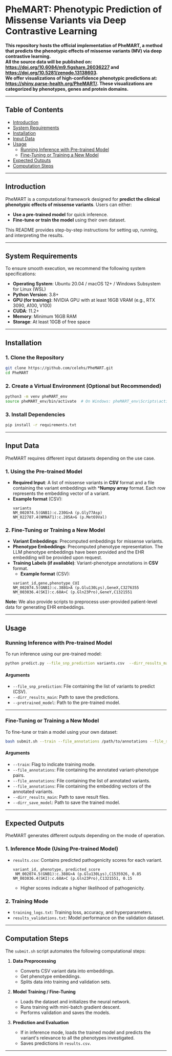 # PheMART: Phenotypic Prediction of Missense Variants via Deep Contrastive Learning

**This repository hosts the official implementation of PheMART, a method that predicts the phenotypic effects of missense variants (MV) via deep contrastive learning.        
All the source data will be published on: https://doi.org/10.6084/m9.figshare.26036227 and https://doi.org/10.5281/zenodo.13138603.   
We offer visualizations of high-confidence phenotypic predictions at: https://shiny.parse-health.org/PheMART/. These visualizations are categorized by phenotypes, genes and protein domains.**  

---

## Table of Contents
- [Introduction](#introduction)
- [System Requirements](#system-requirements)
- [Installation](#installation)
- [Input Data](#input-data)
- [Usage](#usage)
  - [Running Inference with Pre-trained Model](#running-inference-with-pre-trained-model)
  - [Fine-Tuning or Training a New Model](#fine-tuning-or-training-a-new-model)
- [Expected Outputs](#expected-outputs)
- [Computation Steps](#computation-steps)

---

## Introduction
PheMART is a computational framework designed for **predict the clinical phenotypic effects of missense variants**. Users can either:
- **Use a pre-trained model** for quick inference.
- **Fine-tune or train the model** using their own dataset.

This README provides step-by-step instructions for setting up, running, and interpreting the results.

---

## System Requirements
To ensure smooth execution, we recommend the following system specifications:

- **Operating System**: Ubuntu 20.04 / macOS 12+ / Windows Subsystem for Linux (WSL)
- **Python Version**: 3.8+
- **GPU (for training)**: NVIDIA GPU with at least 16GB VRAM (e.g., RTX 3090, A100, V100)
- **CUDA**: 11.2+
- **Memory**: Minimum 16GB RAM
- **Storage**: At least 10GB of free space 

---

## Installation
### 1. Clone the Repository
```bash
git clone https://github.com/celehs/PheMART.git
cd PheMART
```

### 2. Create a Virtual Environment (Optional but Recommended)
```bash
python3 -m venv pheMART_env
source pheMART_env/bin/activate  # On Windows: pheMART_env\Scripts\activate
```

### 3. Install Dependencies
```bash
pip install -r requirements.txt
```

---

## Input Data
PheMART requires different input datasets depending on the use case.

### 1. Using the Pre-trained Model
- **Required Input**: A list of missense variants in **CSV** format and a file containing the variant embeddings with ***Numpy array** format. Each row represents the embedding vector of a variant.
- **Example format** (CSV):
  ```
  variants
  NM_002074.5(GNB1):c.230G>A (p.Gly77Asp)
  NM_022787.4(NMNAT1):c.205A>G (p.Met69Val)
  ```

### 2. Fine-Tuning or Training a New Model
- **Variant Embeddings**: Precomputed embeddings for missense variants.
- **Phenotype Embeddings**: Precomputed phenotype representation. The LLM phenotype embeddings have been provided and the EHR embedding will be provided upon request.
- **Training Labels (if available)**: Variant-phenotype annotations in **CSV** format.
  - **Example format** (CSV):
  ```
  variant_id,gene,phenotype_CUI
  NM_002074.5(GNB1):c.388G>A (p.Glu130Lys),GeneX,C3276355
  NM_003036.4(SKI):c.68A>C (p.Gln23Pro),GeneY,C1321551
  ```

**Note:** We also provide scripts to preprocess user-provided patient-level data for generating EHR embeddings.

---

## Usage
### Running Inference with Pre-trained Model
To run inference using our pre-trained model:
```bash
python predict.py --file_snp_prediction variants.csv  --dirr_results_main  result/ --pretrained_model data/model_pretrained/
```

#### Arguments
- `--file_snp_prediction`: File containing the list of variants to predict (CSV).
- `--dirr_results_main`: Path to save the predictions.
- `--pretrained_model`: Path to the pre-trained model.

---

### Fine-Tuning or Training a New Model
To fine-tune or train a model using your own dataset:
```bash
bash submit.sh --train --file_annotations /path/to/annotations --file_snps_labeled  /path/to/list of labeled variants  --file_snps_labeled_embedding  /path/to/embeddings of labeled variants  --dirr_results_main /path/to/results  --dirr_save_model  /path/to/saved model
```

#### Arguments
- `--train`: Flag to indicate training mode.
- `--file_annotations`: File containing the annotated variant-phenotype pairs.
- `--file_annotations`: File containing the list of annotated variants.
- `--file_annotations`: File containing the embedding vectors of the annotated variants.
- `--dirr_results_main`: Path to save result files.
- `--dirr_save_model`: Path to save the trained model.

---

## Expected Outputs
PheMART generates different outputs depending on the mode of operation.

### 1. Inference Mode (Using Pre-trained Model)
- `results.csv`: Contains predicted pathogenicity scores for each variant.
  ```
  variant_id, phenotype, predicted_score
   NM_002074.5(GNB1):c.388G>A (p.Glu130Lys),C1535926, 0.85
  NM_003036.4(SKI):c.68A>C (p.Gln23Pro),C1321551, 0.15
  ```
  - Higher scores indicate a higher likelihood of pathogenicity.

### 2. Training Mode
- `training_logs.txt`: Training loss, accuracy, and hyperparameters.
- `results_validations.txt`: Model performance on the validation dataset.

---

## Computation Steps
The `submit.sh` script automates the following computational steps:

1. **Data Preprocessing**
   - Converts CSV variant data into embeddings.
   - Get phenotype embeddings.
   - Splits data into training and validation sets.

2. **Model Training / Fine-Tuning**
   - Loads the dataset and initializes the neural network.
   - Runs training with mini-batch gradient descent.
   - Performs validation and saves the models.

3. **Prediction and Evaluation**
   - If in inference mode, loads the trained model and predicts the variant's relevance to all the phenotypes investigated.
   - Saves predictions in `results.csv`.

---
